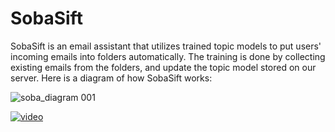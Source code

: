# SobaSift

SobaSift is an email assistant that utilizes trained topic models to put users' incoming emails into folders automatically. The training is done by collecting existing emails from the folders, and update the topic model stored on our server. Here is a diagram of how SobaSift works:

![soba_diagram 001](https://github.com/victor11235/SobaSift/assets/76926228/5193c020-22c9-4237-a7b7-e7ca7859af67)


[![video](https://img.youtube.com/vi/tXhohQuqSwc/maxresdefault.jpg)](https://youtu.be/tXhohQuqSwc)
